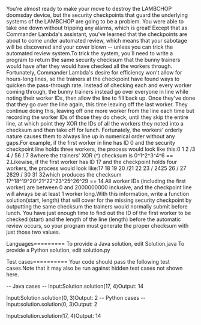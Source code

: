 You're almost ready to make your move to destroy the LAMBCHOP doomsday device, but the security checkpoints that guard the underlying systems of the LAMBCHOP are going to be a problem. You were able to take one down without tripping any alarms, which is great! Except that as Commander Lambda's assistant, you've learned that the checkpoints are about to come under automated review, which means that your sabotage will be discovered and your cover blown -- unless you can trick the automated review system.To trick the system, you'll need to write a program to return the same security checksum that the bunny trainers would have after they would have checked all the workers through. Fortunately, Commander Lambda's desire for efficiency won't allow for hours-long lines, so the trainers at the checkpoint have found ways to quicken the pass-through rate. Instead of checking each and every worker coming through, the bunny trainers instead go over everyone in line while noting their worker IDs, then allow the line to fill back up. Once they've done that they go over the line again, this time leaving off the last worker. They continue doing this, leaving off one more worker from the line each time but recording the worker IDs of those they do check, until they skip the entire line, at which point they XOR the IDs of all the workers they noted into a checksum and then take off for lunch. Fortunately, the workers' orderly nature causes them to always line up in numerical order without any gaps.For example, if the first worker in line has ID 0 and the security checkpoint line holds three workers, the process would look like this:0 1 2 /3 4 / 56 / 7 8where the trainers' XOR (^) checksum is 0^1^2^3^4^6 == 2.Likewise, if the first worker has ID 17 and the checkpoint holds four workers, the process would look like:17 18 19 20 /21 22 23 / 2425 26 / 27 2829 / 30 31 32which produces the checksum 17^18^19^20^21^22^23^25^26^29 == 14.All worker IDs (including the first worker) are between 0 and 2000000000 inclusive, and the checkpoint line will always be at least 1 worker long.With this information, write a function solution(start, length) that will cover for the missing security checkpoint by outputting the same checksum the trainers would normally submit before lunch. You have just enough time to find out the ID of the first worker to be checked (start) and the length of the line (length) before the automatic review occurs, so your program must generate the proper checksum with just those two values.

Languages=========
To provide a Java solution, edit Solution.java
To provide a Python solution, edit solution.py

Test cases==========
Your code should pass the following test cases.Note that it may also be run against hidden test cases not shown here.

-- Java cases --
Input:Solution.solution(17, 4)Output:    14

Input:Solution.solution(0, 3)Output:    2
-- Python cases --
Input:solution.solution(0, 3)Output:    2

Input:solution.solution(17, 4)Output:    14